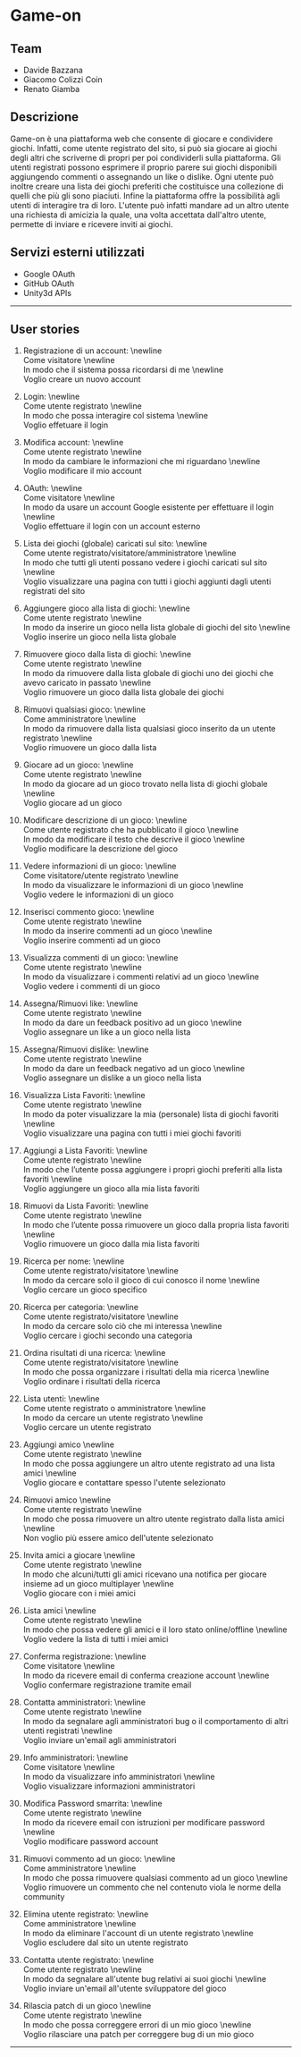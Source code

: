 # Game-on

## Team
- Davide Bazzana
- Giacomo Colizzi Coin
- Renato Giamba

## Descrizione

Game-on è una piattaforma web che consente di giocare e condividere giochi. Infatti, come utente registrato del sito, si può sia giocare ai giochi
degli altri che scriverne di propri per poi condividerli sulla piattaforma. Gli utenti registrati possono esprimere il proprio parere sui giochi
disponibili aggiungendo commenti o assegnando un like o dislike. Ogni utente può inoltre creare una lista dei giochi preferiti che costituisce una
collezione di quelli che più gli sono piaciuti. Infine la piattaforma offre la possibilità agli utenti di interagire tra di loro. L'utente può infatti
mandare ad un altro utente una richiesta di amicizia la quale, una volta accettata dall'altro utente, permette di inviare e ricevere inviti ai giochi.

## Servizi esterni utilizzati

- Google OAuth
- GitHub OAuth
- Unity3d APIs

---

## User stories

1) Registrazione di un account:
\newline
<br>Come visitatore
\newline
<br>In modo che il sistema possa ricordarsi di me
\newline
<br>Voglio creare un nuovo account

2) Login:
\newline
<br>Come utente registrato
\newline
<br>In modo che possa interagire col sistema
\newline
<br>Voglio effetuare il login

3) Modifica account:
\newline
<br>Come utente registrato
\newline
<br>In modo da cambiare le informazioni che mi riguardano
\newline
<br>Voglio modificare il mio account

4) OAuth:
\newline
<br>Come visitatore
\newline
<br>In modo da usare un account Google esistente per effettuare il login
\newline
<br>Voglio effettuare il login con un account esterno

5) Lista dei giochi (globale) caricati sul sito:
\newline
<br>Come utente registrato/visitatore/amministratore 
\newline
<br>In modo che tutti gli utenti possano vedere i giochi caricati sul sito
\newline
<br>Voglio visualizzare una pagina con tutti i giochi aggiunti dagli utenti registrati del sito

6) Aggiungere gioco alla lista di giochi:
\newline
<br>Come utente registrato
\newline
<br>In modo da inserire un gioco nella lista globale di giochi del sito
\newline
<br>Voglio inserire un gioco nella lista globale

7) Rimuovere gioco dalla lista di giochi:
\newline
<br>Come utente registrato
\newline
<br>In modo da rimuovere dalla lista globale di giochi uno dei giochi che avevo caricato in passato
\newline
<br>Voglio rimuovere un gioco dalla lista globale dei giochi

8) Rimuovi qualsiasi gioco:
\newline
<br>Come amministratore
\newline
<br>In modo da rimuovere dalla lista qualsiasi gioco inserito da un utente registrato
\newline
<br>Voglio rimuovere un gioco dalla lista

9) Giocare ad un gioco:
\newline
<br>Come utente registrato
\newline
<br>In modo da giocare ad un gioco trovato nella lista di giochi globale
\newline
<br>Voglio giocare ad un gioco

10) Modificare descrizione di un gioco:
\newline
<br>Come utente registrato che ha pubblicato il gioco
\newline
<br>In modo da modificare il testo che descrive il gioco
\newline
<br>Voglio modificare la descrizione del gioco

11) Vedere informazioni di un gioco:
\newline
<br>Come visitatore/utente registrato
\newline
<br>In modo da visualizzare le informazioni di un gioco
\newline
<br>Voglio vedere le informazioni di un gioco

12) Inserisci commento gioco:
\newline
<br>Come utente registrato
\newline
<br>In modo da inserire commenti ad un gioco
\newline
<br>Voglio inserire commenti ad un gioco

13) Visualizza commenti di un gioco:
\newline
<br>Come utente registrato
\newline
<br>In modo da visualizzare i commenti relativi ad un gioco
\newline
<br>Voglio vedere i commenti di un gioco

14) Assegna/Rimuovi like:
\newline
<br>Come utente registrato
\newline
<br>In modo da dare un feedback positivo ad un gioco
\newline
<br>Voglio assegnare un like a un gioco nella lista

15) Assegna/Rimuovi dislike:
\newline
<br>Come utente registrato
\newline
<br>In modo da dare un feedback negativo ad un gioco
\newline
<br>Voglio assegnare un dislike a un gioco nella lista

16) Visualizza Lista Favoriti:
\newline
<br>Come utente registrato
\newline
<br>In modo da poter visualizzare la mia (personale) lista di giochi favoriti
\newline
<br>Voglio visualizzare una pagina con tutti i miei giochi favoriti

17) Aggiungi a Lista Favoriti:
\newline
<br>Come utente registrato
\newline
<br>In modo che l’utente possa aggiungere i propri giochi preferiti alla lista favoriti
\newline
<br>Voglio aggiungere un gioco alla mia lista favoriti

18) Rimuovi da Lista Favoriti:
\newline
<br>Come utente registrato
\newline
<br>In modo che l’utente possa rimuovere un gioco dalla propria lista favoriti
\newline
<br>Voglio rimuovere un gioco dalla mia lista favoriti

19) Ricerca per nome:
\newline
<br>Come utente registrato/visitatore
\newline
<br>In modo da cercare solo il gioco di cui conosco il nome
\newline
<br>Voglio cercare un gioco specifico

20) Ricerca per categoria:
\newline
<br>Come utente registrato/visitatore
\newline
<br>In modo da cercare solo ciò che mi interessa
\newline
<br>Voglio cercare i giochi secondo una categoria

21) Ordina risultati di una ricerca:
\newline
<br>Come utente registrato/visitatore
\newline
<br>In modo che possa organizzare i risultati della mia ricerca
\newline
<br>Voglio ordinare i risultati della ricerca

22) Lista utenti:
\newline
<br>Come utente registrato o amministratore
\newline
<br>In modo da cercare un utente registrato
\newline
<br>Voglio cercare un utente registrato

23) Aggiungi amico
\newline
<br> Come utente registrato
\newline
<br> In modo che possa aggiungere un altro utente registrato ad una lista amici
\newline
<br> Voglio giocare e contattare spesso l'utente selezionato

24) Rimuovi amico
\newline
<br> Come utente registrato
\newline
<br> In modo che possa rimuovere un altro utente registrato dalla lista amici
\newline
<br> Non voglio più essere amico dell'utente selezionato

25) Invita amici a giocare
\newline
<br> Come utente registrato
\newline
<br> In modo che alcuni/tutti gli amici ricevano una notifica per giocare insieme ad un gioco multiplayer
\newline
<br> Voglio giocare con i miei amici

26) Lista amici
\newline
<br> Come utente registrato
\newline
<br> In modo che possa vedere gli amici e il loro stato online/offline
\newline
<br> Voglio vedere la lista di tutti i miei amici

27) Conferma registrazione:
\newline
<br>Come visitatore
\newline
<br>In modo da ricevere email di conferma creazione account
\newline
<br>Voglio confermare registrazione tramite email

28) Contatta amministratori:
\newline
<br>Come utente registrato
\newline
<br>In modo da segnalare agli amministratori bug o il comportamento di altri utenti registrati
\newline
<br>Voglio inviare un'email agli amministratori

29) Info amministratori:
\newline
<br>Come visitatore
\newline
<br>In modo da visualizzare info amministratori
\newline
<br>Voglio visualizzare informazioni amministratori

30) Modifica Password smarrita:
\newline
<br>Come utente registrato
\newline
<br>In modo da ricevere email con istruzioni per modificare password
\newline
<br>Voglio modificare password account

31) Rimuovi commento ad un gioco:
\newline
<br> Come amministratore
\newline
<br> In modo che possa rimuovere qualsiasi commento ad un gioco
\newline
<br> Voglio rimuovere un commento che nel contenuto viola le norme della community

32) Elimina utente registrato:
\newline
<br>Come amministratore
\newline
<br>In modo da eliminare l'account di un utente registrato
\newline
<br>Voglio escludere dal sito un utente registrato

33) Contatta utente registrato:
\newline
<br>Come utente registrato
\newline
<br>In modo da segnalare all'utente bug relativi ai suoi giochi
\newline
<br>Voglio inviare un'email all'utente sviluppatore del gioco

34) Rilascia patch di un gioco
\newline
<br> Come utente registrato
\newline
<br> In modo che possa correggere errori di un mio gioco
\newline
<br> Voglio rilasciare una patch per correggere bug di un mio gioco

---
